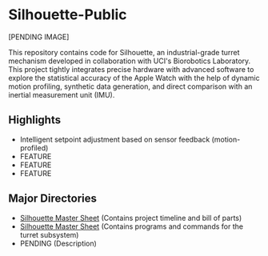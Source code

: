 # **Silhouette-Public**

[PENDING IMAGE]

This repository contains code for Silhouette, an industrial-grade turret mechanism developed in collaboration with UCI's Biorobotics Laboratory. This project tightly integrates precise hardware with advanced software to explore the statistical accuracy of the Apple Watch with the help of dynamic motion profiling, synthetic data generation, and direct comparison with an inertial measurement unit (IMU).

## **Highlights**
- Intelligent setpoint adjustment based on sensor feedback (motion-profiled)
- FEATURE
- FEATURE
- FEATURE

## **Major Directories**
- [Silhouette Master Sheet](https://docs.google.com/spreadsheets/d/1T7hXV3S2Ig0aU6FeqlcYBCahwmTHpC9RDhpLtIZTock/edit?usp=sharing) (Contains project timeline and bill of parts)
- [Silhouette Master Sheet](https://github.com/JacobQuion/Silhouette/tree/main/src/main/java/frc/robot) (Contains programs and commands for the turret subsystem)
- PENDING (Description)
